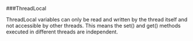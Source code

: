 ###ThreadLocal

ThreadLocal variables can only be read and written by the thread itself and not accessible by other threads. This means the set() and get() methods executed in different threads are independent.